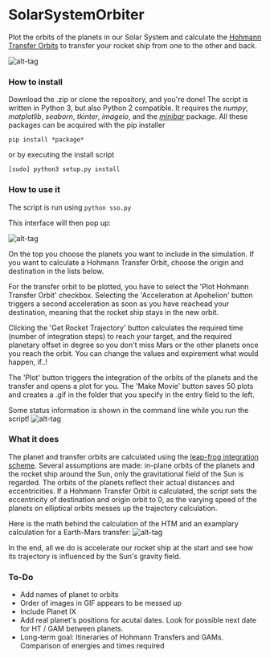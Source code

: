 # SolarSystemOrbiter
Plot the orbits of the planets in our Solar System and calculate the [Hohmann Transfer Orbits](https://en.wikipedia.org/wiki/Hohmann_transfer_orbit) to transfer your rocket ship from one to the other and back.

![alt-tag](https://github.com/madoee/SolarSystemOrbiter/blob/master/SolarSystemOrbiter/htm/earth_mars.png?raw=true)

### How to install
Download the .zip or clone the repository, and you're done!
The script is written in Python 3, but also Python 2 compatible. It requires the *numpy*, *matplotlib*, *seaborn*, *tkinter*, *imageio*, and the [*minibar*](https://github.com/canassa/minibar) package. All these packages can be acquired with the pip installer

`pip install *package*`  

or by executing the install script  

`[sudo] python3 setup.py install`

### How to use it

The script is run using
`python sso.py`

This interface will then pop up:

![alt-tag](https://github.com/madoee/SolarSystemOrbiter/blob/master/SolarSystemOrbiter/htm/interface.png?raw=true)

On the top you choose the planets you want to include in the simulation. If you want to calculate a Hohmann Transfer Orbit, choose the origin and destination in the lists below.

For the transfer orbit to be plotted, you have to select the 'Plot Hohmann Transfer Orbit' checkbox. Selecting the 'Acceleration at Apohelion' button triggers a second acceleration as soon as you have reachead your destination, meaning that the rocket ship stays in the new orbit.

Clicking the 'Get Rocket Trajectory' button calculates the required time (number of integration steps) to reach your target, and the required planetary offset in degree so you don't miss Mars or the other planets once you reach the orbit. You can change the values and expirement what would happen, if..!

The 'Plot' button triggers the integration of the orbits of the planets and the transfer and opens a plot for you. The 'Make Movie' button saves 50 plots and creates a .gif in the folder that you specify in the entry field to the left.

Some status information is shown in the command line while you run the script!
![alt-tag](https://github.com/madoee/SolarSystemOrbiter/blob/master/SolarSystemOrbiter/htm/progress.png?raw=true)


### What it does
The planet and transfer orbits are calculated using the [leap-frog integration scheme](https://en.wikipedia.org/wiki/Leapfrog_integration). Several assumptions are made: in-plane orbits of the planets and the rocket ship around the Sun, only the gravitational field of the Sun is regarded.
The orbits of the planets reflect their actual distances and eccentricities. If a Hohmann Transfer Orbit is calculated, the script sets the eccentricity of destination and origin orbit to 0, as the varying speed of the planets on elliptical orbits messes up the trajectory calculation.

Here is the math behind the calculation of the HTM and an examplary calculation for a Earth-Mars transfer:
![alt-tag](https://github.com/madoee/SolarSystemOrbiter/blob/master/SolarSystemOrbiter/htm/maths.png?raw=true)

In the end, all we do is accelerate our rocket ship at the start and see how its trajectory is influenced by the Sun's gravity field.

### To-Do
* Add names of planet to orbits
* Order of images in GIF appears to be messed up
* Include Planet IX
* Add real planet's positions for acutal dates. Look for possible next date for HT / GAM between planets.
* Long-term goal: Itineraries of Hohmann Transfers and GAMs. Comparison of energies and times required
